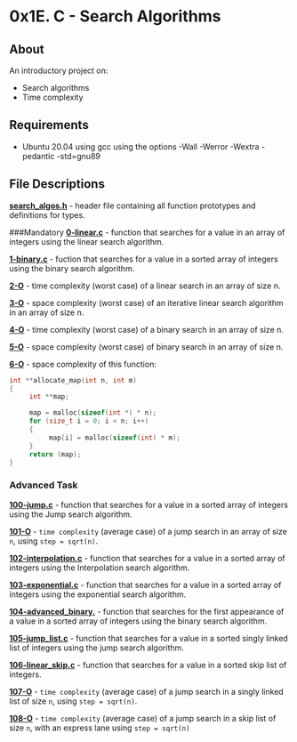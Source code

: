 # 0x1E. C - Search Algorithms
## About
An introductory project on:
- Search algorithms
- Time complexity
## Requirements
- Ubuntu 20.04 using gcc using the options -Wall -Werror -Wextra -pedantic -std=gnu89
## File Descriptions
**[search_algos.h](search_algos.h)** - header file containing all function prototypes and definitions for types.

###Mandatory
**[0-linear.c](0-linear.c)** - function that searches for a value in an array of integers using the linear search algorithm.

**[1-binary.c](1-binary.c)** - fuction that searches for a value in a sorted array of integers using the binary search algorithm.

**[2-O](2-O)** - time complexity (worst case) of a linear search in an array of size n.

**[3-O](3-O)** - space complexity (worst case) of an iterative linear search algorithm in an array of size n.

**[4-O](4-O)** - time complexity (worst case) of a binary search in an array of size n.

**[5-O](5-O)** - space complexity (worst case) of binary search in an array of size n.

**[6-O](6-O)** - space complexity of this function:
```C
int **allocate_map(int n, int m)
{
     int **map;

     map = malloc(sizeof(int *) * n);
     for (size_t i = 0; i < n; i++)
     {
          map[i] = malloc(sizeof(int) * m);
     }
     return (map);
}
```

### Advanced Task
**[100-jump.c](100-jump.c)** - function that searches for a value in a sorted array of integers using the Jump search algorithm.

**[101-O](101-O)** - `time complexity` (average case) of a jump search in an array of size `n`, using `step = sqrt(n)`.

**[102-interpolation.c](102-interpolation.c)** - function that searches for a value in a sorted array of integers using the Interpolation search algorithm.

**[103-exponential.c](103-exponential.c)** - function that searches for a value in a sorted array of integers using the exponential search algorithm.

**[104-advanced_binary.](104-advanced_binary.c)** - function that searches for the first appearance of a value in a sorted array of integers using the binary search algorithm.

**[105-jump_list.c](105-jump_list.c)** - function that searches for a value in a sorted singly linked list of integers using the jump search algorithm.

**[106-linear_skip.c](106-linear_skip.c)** - function that searches for a value in a sorted skip list of integers.

**[107-O](107-O)** - `time complexity` (average case) of a jump search in a singly linked list of size `n`, using `step = sqrt(n)`.

**[108-O](108-O)** - `time complexity` (average case) of a jump search in a skip list of size `n`, with an express lane using `step = sqrt(n)`
